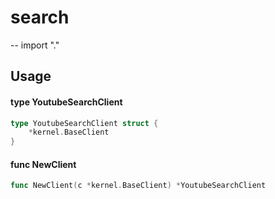 # search
--
    import "."


## Usage

#### type YoutubeSearchClient

```go
type YoutubeSearchClient struct {
	*kernel.BaseClient
}
```


#### func  NewClient

```go
func NewClient(c *kernel.BaseClient) *YoutubeSearchClient
```
